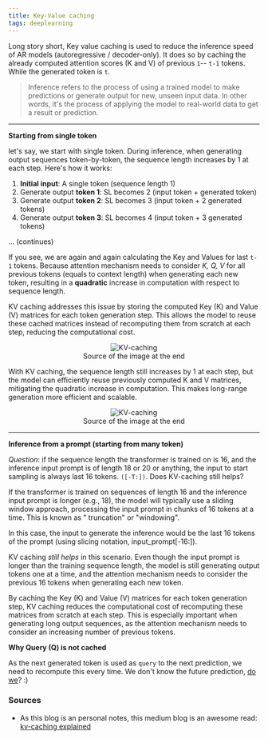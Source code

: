 ```yaml
---
title: Key-Value caching
tags: deeplearning
---
```


Long story short, Key value caching is used to reduce the inference speed of AR models (autoregressive / decoder-only). It does so by caching the already computed attention scores (K and V) of previous `1`-- `t-1` tokens. While the generated token is `t`. 

> Inference refers to the process of using a trained model to make predictions or generate output for new, unseen input data. In other words, it's the process of applying the model to real-world data to get a result or prediction.

<hr>

**Starting from single token**

let's say, we start with single token. During inference, when generating output sequences token-by-token, the sequence length increases by 1 at each step. Here's how it works:
1. **Initial input**: A single token (sequence length 1)
2. Generate output **token 1**: SL becomes 2 (input token + generated token)
3. Generate output **token 2**: SL becomes 3 (input token + 2 generated tokens)
4. Generate output **token 3**: SL becomes 4 (input token + 3 generated tokens)

... (continues)

If you see, we are again and again calculating the Key and Values for last `t-1` tokens. Because attention mechanism needs to consider *K, Q, V* for all previous tokens (equals to context length) when generating each new token, resulting in a **quadratic** increase in computation with respect to sequence length. 

KV caching addresses this issue by storing the computed Key (K) and Value (V) matrices for each token generation step. This allows the model to reuse these cached matrices instead of recomputing them from scratch at each step, reducing the computational cost.

<figure style="text-align: center;">
  <img src="{{site.baseurl}}/assets/Key-Value_caching_for_fast_inference/1.gif" alt='KV-caching' style="max-width: 100%; height: auto;">
  <figcaption>Source of the image at the end</figcaption>
</figure>

With KV caching, the sequence length still increases by 1 at each step, but the model can efficiently reuse previously computed K and V matrices, mitigating the quadratic increase in computation. This makes long-range generation more efficient and scalable.

<figure style="text-align: center;">
  <img src="{{site.baseurl}}/assets/Key-Value_caching_for_fast_inference/2.gif" alt='KV-caching' style="max-width: 100%; height: auto;">
  <figcaption>Source of the image at the end</figcaption>
</figure>

<hr>

**Inference from a prompt (starting from many token)**

*Question*: if the sequence length the transformer is trained on is 16, and the inference input prompt is of length 18 or 20 or anything, the input to start sampling is always last 16 tokens. `([-T:])`. Does KV-caching still helps?

If the transformer is trained on sequences of length 16 and the inference input prompt is longer (e.g., 18), the model will typically use a sliding window approach, processing the input prompt in chunks of 16 tokens at a time. This is known as " truncation" or "windowing".

In this case, the input to generate the inference would be the last 16 tokens of the prompt (using slicing notation, input_prompt[-16:]). 

KV caching *still helps* in this scenario. Even though the input prompt is longer than the training sequence length, the model is still generating output tokens one at a time, and the attention mechanism needs to consider the previous 16 tokens when generating each new token.

By caching the Key (K) and Value (V) matrices for each token generation step, KV caching reduces the computational cost of recomputing these matrices from scratch at each step. This is especially important when generating long output sequences, as the attention mechanism needs to consider an increasing number of previous tokens.

**Why Query (Q) is not cached**

As the next generated token is used as `query` to the next prediction, we need to recompute this every time. We don't know the future prediction, [do we](https://arxiv.org/pdf/2404.19737)? :)   

### Sources

- As this blog is an personal notes, this medium blog is an awesome read: [kv-caching explained](https://medium.com/@joaolages/kv-caching-explained-276520203249)
